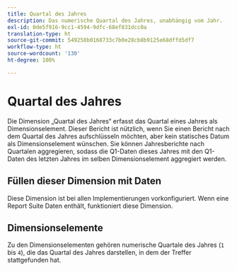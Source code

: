 ```yaml
---
title: Quartal des Jahres
description: Das numerische Quartal des Jahres, unabhängig vom Jahr.
exl-id: 0de5f916-9cc1-4594-9dfc-68ef831dcc0a
translation-type: ht
source-git-commit: 549258b0168733c7b0e28cb8b9125e68dffd5df7
workflow-type: ht
source-wordcount: '130'
ht-degree: 100%

---
```


# Quartal des Jahres

Die Dimension „Quartal des Jahres“ erfasst das Quartal eines Jahres als Dimensionselement. Dieser Bericht ist nützlich, wenn Sie einen Bericht nach dem Quartal des Jahres aufschlüsseln möchten, aber kein statisches Datum als Dimensionselement wünschen. Sie können Jahresberichte nach Quartalen aggregieren, sodass die Q1-Daten dieses Jahres mit den Q1-Daten des letzten Jahres im selben Dimensionselement aggregiert werden.

## Füllen dieser Dimension mit Daten

Diese Dimension ist bei allen Implementierungen vorkonfiguriert. Wenn eine Report Suite Daten enthält, funktioniert diese Dimension.

## Dimensionselemente

Zu den Dimensionselementen gehören numerische Quartale des Jahres (`1` bis `4`), die das Quartal des Jahres darstellen, in dem der Treffer stattgefunden hat.
